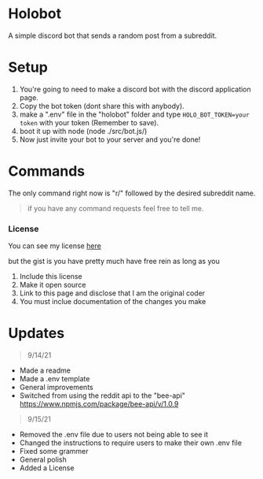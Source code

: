 # Holobot
A simple discord bot that sends a random post from a subreddit.

# Setup

1. You're going to need to make a discord bot with the discord application page.
1. Copy the bot token (dont share this with anybody).
1. make a ".env" file in the "holobot" folder and type 
`HOLO_BOT_TOKEN=your token` with your token (Remember to save).
1. boot it up with node (node ./src/bot.js/)
1. Now just invite your bot to your server and you're done!

# Commands
The only command right now is "r/" followed by the desired subreddit name.

> if you have any command requests feel free to tell me.

### License
You can see my license [here](https://github.com/taylortek/holobot/blob/main/LICENSE)

but the gist is you have pretty much have free rein as long as you

1. Include this license
2. Make it open source
3. Link to this page and disclose that I am the original coder
4. You must inclue documentation of the changes you make

# Updates
> 9/14/21

* Made a readme
* Made a .env template
* General improvements
* Switched from using the reddit api to the "bee-api" https://www.npmjs.com/package/bee-api/v/1.0.9

> 9/15/21

* Removed the .env file due to users not being able to see it
* Changed the instructions to require users to make their own .env file
* Fixed some grammer
* General polish
* Added a License
